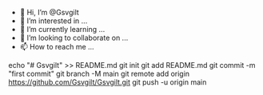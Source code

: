 - 👋 Hi, I’m @Gsvgilt
- 👀 I’m interested in ...
- 🌱 I’m currently learning ...
- 💞️ I’m looking to collaborate on ...
- 📫 How to reach me ...

<!---
Gsvgilt/Gsvgilt is a ✨ special ✨ repository because its `README.md` (this file) appears on your GitHub profile.
You can click the Preview link to take a look at your changes.
--->
echo "# Gsvgilt" >> README.md
git init
git add README.md
git commit -m "first commit"
git branch -M main
git remote add origin https://github.com/Gsvgilt/Gsvgilt.git
git push -u origin main




